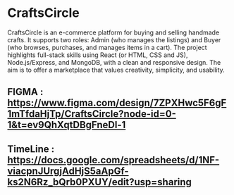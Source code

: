 # CraftsCircle
CraftsCircle is an e-commerce platform for buying and selling handmade crafts. It supports two roles: 
Admin (who manages the listings) and Buyer (who browses, purchases, and manages items in a cart). 
The project highlights full-stack skills using React (or HTML, CSS and JS), Node.js/Express, and 
MongoDB, with a clean and responsive design. The aim is to offer a marketplace that values 
creativity, simplicity, and usability. 

## FIGMA : https://www.figma.com/design/7ZPXHwc5F6gF1mTfdaHjTp/CraftsCircle?node-id=0-1&t=ev9QhXqtDBgFneDl-1

## TimeLine : https://docs.google.com/spreadsheets/d/1NF-viacpnJUrgjAdHjS5aApGf-ks2N6Rz_bQrb0PXUY/edit?usp=sharing

